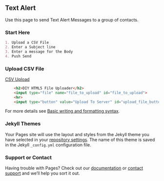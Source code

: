 ## Text Alert

Use this page to send Text Alert Messages to a group of contacts. 

### Start Here

```markdown
1. Upload a CSV File
2. Enter a Subject line
3. Enter a message for the Body
4. Push Send
```
### Upload CSV File
<a href="./contact.html" target="top">CSV Upload</a>
```html
    <h2>DIY HTML5 File Uploader</h2>
    <input type="file" name="file_to_upload" id="file_to_upload">
    <hr>
    <input type="button" value="Upload To Server" id="upload_file_button">
```
For more details see [Basic writing and formatting syntax](https://docs.github.com/en/github/writing-on-github/getting-started-with-writing-and-formatting-on-github/basic-writing-and-formatting-syntax).

### Jekyll Themes

Your Pages site will use the layout and styles from the Jekyll theme you have selected in your [repository settings](https://github.com/rebeccagio/text_alert/settings/pages). The name of this theme is saved in the Jekyll `_config.yml` configuration file.

### Support or Contact

Having trouble with Pages? Check out our [documentation](https://docs.github.com/categories/github-pages-basics/) or [contact support](https://support.github.com/contact) and we’ll help you sort it out.
